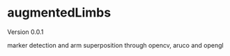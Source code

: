 augmentedLimbs
==============

Version 0.0.1

marker detection and arm superposition through opencv, aruco and opengl

